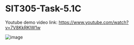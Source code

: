 # SIT305-Task-5.1C

Youtube demo video link:
https://www.youtube.com/watch?v=7V8KkRKlW1w

![image](https://user-images.githubusercontent.com/69889275/115657176-0a062300-a369-11eb-8a62-522b7ba4911f.png)
